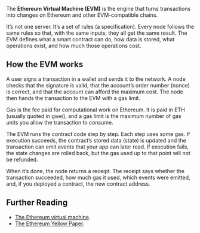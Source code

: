 The **Ethereum Virtual Machine (EVM)** is the engine that turns transactions into changes on Ethereum and other EVM-compatible chains.

It’s not one server. It’s a set of rules (a specification). Every node follows the same rules so that, with the same inputs, they all get the same result. The EVM defines what a smart contract can do, how data is stored, what operations exist, and how much those operations cost.

## How the EVM works

A user signs a transaction in a wallet and sends it to the network. A node checks that the signature is valid, that the account’s order number (nonce) is correct, and that the account can afford the maximum cost. The node then hands the transaction to the EVM with a gas limit.

Gas is the fee paid for computational work on Ethereum. It is paid in ETH (usually quoted in gwei), and a gas limit is the maximum number of gas units you allow the transaction to consume.

The EVM runs the contract code step by step. Each step uses some gas. If execution succeeds, the contract’s stored data (state) is updated and the transaction can emit events that your app can later read. If execution fails, the state changes are rolled back, but the gas used up to that point will not be refunded.

When it’s done, the node returns a receipt. The receipt says whether the transaction succeeded, how much gas it used, which events were emitted, and, if you deployed a contract, the new contract address.

## Further Reading

- [The Ethereum virtual machine](https://ethereum.org/developers/docs/evm/).
- [The Ethereum Yellow Paper](https://ethereum.github.io/yellowpaper/paper.pdf).